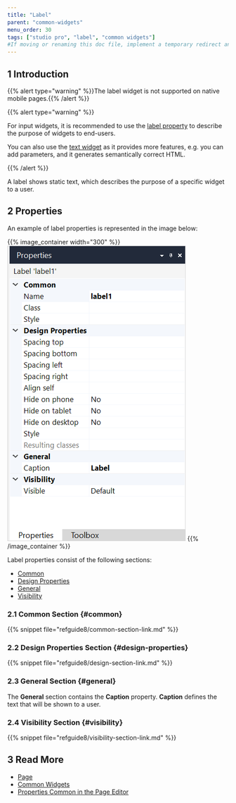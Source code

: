 ```yaml
---
title: "Label"
parent: "common-widgets"
menu_order: 30
tags: ["studio pro", "label", "common widgets"]
#If moving or renaming this doc file, implement a temporary redirect and let the respective team know they should update the URL in the product. See Mapping to Products for more details.
---
```


## 1 Introduction

{{% alert type="warning" %}}The label widget is not supported on native mobile pages.{{% /alert %}}

{{% alert type="warning" %}}

For input widgets, it is recommended to use the [label property](text-box) to describe the purpose of widgets to end-users.

You can also use the [text widget](text) as it provides more features, e.g. you can add parameters, and it generates semantically correct HTML.

{{% /alert %}}

A label shows static text, which describes the purpose of a specific widget to a user.

## 2 Properties

An example of label properties is represented in the image below:

{{% image_container width="300" %}}![Label Properties](attachments/common-widgets/label-properties.png)
{{% /image_container %}}

Label properties consist of the following sections:

* [Common](#common)
* [Design Properties](#design-properties)
* [General](#general)
* [Visibility](#visibility)

### 2.1 Common Section {#common}

{{% snippet file="refguide8/common-section-link.md" %}}

### 2.2 Design Properties Section {#design-properties}

{{% snippet file="refguide8/design-section-link.md" %}} 

### 2.3 General Section {#general}

The **General** section contains the **Caption** property. **Caption** defines the text that will be shown to a user.

### 2.4 Visibility Section {#visibility}

{{% snippet file="refguide8/visibility-section-link.md" %}}

## 3 Read More

* [Page](page)
* [Common Widgets](common-widgets)
* [Properties Common in the Page Editor](common-widget-properties)